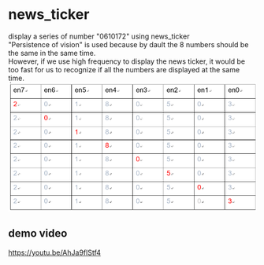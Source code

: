 # news_ticker
display a series of number "0610172" using news_ticker<br />
"Persistence of vision" is used because by dault the 8 numbers should be the same in the same time.<br />
However, if we use high frequency to display the news ticker, it would be too fast for us to recognize if all the numbers are displayed at the same time.
![image](https://github.com/skyMei-J/news_ticker/blob/master/gg.png)

## demo video
https://youtu.be/AhJa9flStf4
